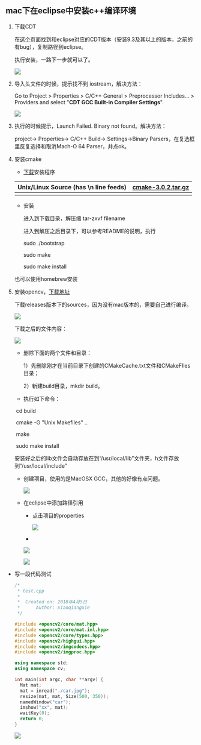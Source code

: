 ## mac下在eclipse中安装c++编译环境

1. 下载CDT

   在[这个](http://www.eclipse.org/cdt/downloads.php)页面找到和eclipse对应的CDT版本（安装9.3及其以上的版本，之前的有bug），复制路径到eclipse。

   执行安装，一路下一步就可以了。

   ![](imgs/1.jpg)

2. 导入头文件的时候，提示找不到 iostream，解决方法：

   Go to Project > Properties > C/C++ General > Preprocessor Includes... > Providers 
   and select "**CDT GCC Built-in Compiler Settings**". 

   ![](imgs/3.jpg)

3. 执行的时候提示，Launch Failed. Binary not found。解决方法：

   project-> Properties-> C/C++ Build-> Settings->Binary Parsers，在复选框里反复选择和取消Mach-O 64 Parser，并点ok。

4. 安装cmake

   - [下载](http://www.cmake.org/download/)安装程序

   | Unix/Linux Source (has \n line feeds) | [cmake-3.0.2.tar.gz](http://www.cmake.org/files/v3.0/cmake-3.0.2.tar.gz) |
   | ------------------------------------- | ------------------------------------------------------------ |
   |                                       |                                                              |

   - 安装

     进入到下载目录，解压缩 tar-zxvf filename

     进入到解压之后目录下，可以参考README的说明，执行

     sudo ./bootstrap 

     sudo make 

     sudo make install

   也可以使用homebrew安装

5. 安装opencv，[下载地址](https://opencv.org/opencv-3-4-1.html]())

   下载releases版本下的sources，因为没有mac版本的，需要自己进行编译。

   ![](imgs/4.jpg)

   下载之后的文件内容：

   ![](imgs/5.jpg)

   - 删除下面的两个文件和目录：

     1）先删除刚才在当前目录下创建的CMakeCache.txt文件和CMakeFIles目录；

     2）新建build目录，mkdir build。

   - 执行如下命令：

   ​        cd build

   ​        cmake -G "Unix Makefiles" ..

   ​	make

   ​        sudo make install

   ​       安装好之后的lib文件会自动存放在到“/usr/local/lib”文件夹，h文件存放到“/usr/local/include”

   - 创建项目，使用的是MacOSX GCC，其他的好像有点问题。

     ![](imgs/8.jpg)

   - 在eclipse中添加路径引用

     - 点击项目的properties

       ![](./imgs/7.jpg)

     - ​

     ![](./imgs/6.jpg)

     ![](imgs/9.jpg)       

- 写一段代码测试

  ```c++
  /*
   * test.cpp
   *
   *  Created on: 2018年4月5日
   *      Author: xiaoqiangxie
   */

  #include <opencv2/core/mat.hpp>
  #include <opencv2/core/mat.inl.hpp>
  #include <opencv2/core/types.hpp>
  #include <opencv2/highgui.hpp>
  #include <opencv2/imgcodecs.hpp>
  #include <opencv2/imgproc.hpp>

  using namespace std;
  using namespace cv;

  int main(int argc, char **argv) {
  	Mat mat;
  	mat = imread("./car.jpg");
  	resize(mat, mat, Size(500, 350));
  	namedWindow("car");
  	imshow("xx", mat);
  	waitKey(0);
  	return 0;
  }
  ```

  ![](imgs/10.jpg)